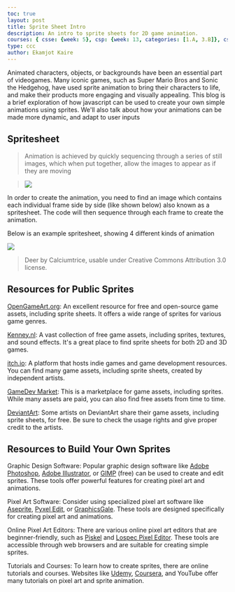 ```yaml
---
toc: true
layout: post
title: Sprite Sheet Intro
description: An intro to sprite sheets for 2D game animation.
courses: { csse: {week: 5}, csp: {week: 13, categories: [1.A, 3.B]}, csa: {week: 3} }
type: ccc
author: Ekamjot Kaire
---
```


Animated characters, objects, or backgrounds have been an essential part of videogames. Many iconic games, such as Super Mario Bros and Sonic the Hedgehog, have used sprite animation to bring their characters to life, and make their products more engaging and visually appealing. This blog is a brief exploration of how javascript can be used to create your own simple animations using sprites. We'll also talk about how your animations can be made more dynamic, and adapt to user inputs

## Spritesheet

> Animation is achieved by quickly sequencing through a series of still images, which when put together, allow the images to appear as if they are moving 

> ![]({{site.baseurl}}/images/Prof._Stampfers_Stroboscopische_Scheibe_No._X.gif)

In order to create the animation, you need to find an image which contains each individual frame side by side (like shown below) also known as a spritesheet. The code will then sequence through each frame to create the animation. 


Below is an example spritesheet, showing 4 different kinds of animation 

![]({{site.baseurl}}/images/deerMaleCalciumtrice.png)

> Deer by Calciumtrice, usable under Creative Commons Attribution 3.0 license.

## Resources for Public Sprites
[OpenGameArt.org](https://opengameart.org/): An excellent resource for free and open-source game assets, including sprite sheets. It offers a wide range of sprites for various game genres.

[Kenney.nl](https://kenney.nl/): A vast collection of free game assets, including sprites, textures, and sound effects. It's a great place to find sprite sheets for both 2D and 3D games.

[itch.io](https://itch.io/): A platform that hosts indie games and game development resources. You can find many game assets, including sprite sheets, created by independent artists.

[GameDev Market](https://www.gamedevmarket.net/): This is a marketplace for game assets, including sprites. While many assets are paid, you can also find free assets from time to time.

[DeviantArt](https://www.deviantart.com/): Some artists on DeviantArt share their game assets, including sprite sheets, for free. Be sure to check the usage rights and give proper credit to the artists.

## Resources to Build Your Own Sprites
Graphic Design Software: Popular graphic design software like [Adobe Photoshop](https://www.adobe.com/products/photoshop.html), [Adobe Illustrator](https://www.adobe.com/products/illustrator.html), or [GIMP](https://www.gimp.org/) (free) can be used to create and edit sprites. These tools offer powerful features for creating pixel art and animations.

Pixel Art Software: Consider using specialized pixel art software like [Aseprite](https://www.aseprite.org), [Pyxel Edit](https://pyxeledit.com), or [GraphicsGale](https://graphicsgale.com/us/). These tools are designed specifically for creating pixel art and animations.

Online Pixel Art Editors: There are various online pixel art editors that are beginner-friendly, such as [Piskel](https://www.piskelapp.com) and [Lospec Pixel Editor](https://lospec.com/pixel-editor/). These tools are accessible through web browsers and are suitable for creating simple sprites.

Tutorials and Courses: To  learn how to create sprites, there are online tutorials and courses. Websites like [Udemy](https://www.udemy.com), [Coursera](https://www.coursera.org), and YouTube offer many tutorials on pixel art and sprite animation.